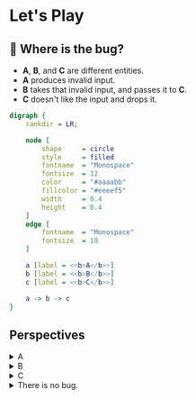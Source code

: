 # Let's Play

## 🐞 Where is the bug?

* **A**, **B**, and **C** are different entities.
* **A** produces invalid input.
* **B** takes that invalid input, and passes it to **C**.
* **C** doesn't like the input and drops it.

```dot process lets_play_where_is_the_bug
digraph {
    rankdir = LR;

    node [
        shape     = circle
        style     = filled
        fontname  = "Monospace"
        fontsize  = 12
        color     = "#aaaabb"
        fillcolor = "#eeeef5"
        width     = 0.4
        height    = 0.4
    ]
    edge [
        fontname  = "Monospace"
        fontsize  = 10
    ]

    a [label = <<b>A</b>>]
    b [label = <<b>B</b>>]
    c [label = <<b>C</b>>]

    a -> b -> c
}
```

## Perspectives

<details>
<summary>A</summary>

Correct &ndash; if **A** is software.

But ☝️! if **A** means people, you'd be insulting the entire class of users.

</details>


<details>
<summary>B</summary>

Correct &ndash; if **B** should be a gatekeeper.

But **B** could also just be a blind transport channel.

</details>


<details>
<summary>C</summary>

Correct &ndash; if **C** should communicate back that the value is invalid.

But dropping invalid values could be completely okay.

</details>


<details>
<summary>There is no bug.</summary>

Correct &ndash; if unreliability is an acceptable design, like streaming a video.

</details>
